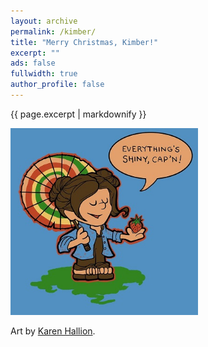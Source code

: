 ```yaml
---
layout: archive
permalink: /kimber/
title: "Merry Christmas, Kimber!"
excerpt: ""
ads: false
fullwidth: true
author_profile: false
---
```


{{ page.excerpt | markdownify }}

<div class="grid__wrapper">
  <p>
    <a href="/kimber/JewelStaite-cameo.mp4"><img src="/kimber/Kaylee-EverythingsShiny-byKarenHallion.jpg" alt="CLICK HERE for a Happy Christmas!" title="CLICK HERE for a Happy Christmas" width="300px"></a>
  </p>
  <p>Art by <a href="https://www.karenhallion.com/">Karen Hallion</a>.</p>
</div>
